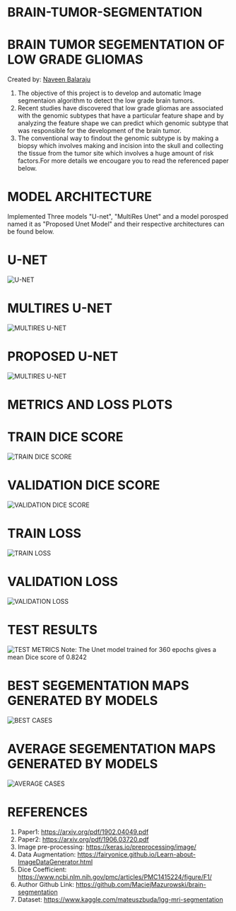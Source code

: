 # BRAIN-TUMOR-SEGMENTATION

# BRAIN TUMOR SEGEMENTATION OF LOW GRADE GLIOMAS

Created by:
[Naveen Balaraju](https://github.com/naveenbalaraju?tab=repositories)

1. The objective of this project is to develop and automatic Image segmentaion algorithm to detect the low grade brain tumors. 
2. Recent studies have discovered that low grade gliomas are associated with the genomic subtypes that have a particular feature shape and by analyzing the feature shape we can predict which genomic subtype that was responsible for the development of the brain tumor. 
3. The conventional way to findout the genomic subtype is by making a biopsy which involves making and incision into the skull and collecting the tissue from the tumor site which involves a huge amount of risk factors.For more details we encougare you to read the referenced paper below.

# MODEL ARCHITECTURE
Implemented Three models "U-net", "MultiRes Unet" and a model porosped named it as "Proposed Unet Model" and their respective architectures can be found below.

# U-NET
![U-NET](Models/Unet_model.png)

# MULTIRES U-NET
![MULTIRES U-NET](Models/Multires_unet.png)

# PROPOSED U-NET
![MULTIRES U-NET](Models/Proposed_model.png)

# METRICS AND LOSS PLOTS
# TRAIN DICE SCORE
![TRAIN DICE SCORE](Results/TRAIN_Dice_score.png)

# VALIDATION DICE SCORE
![VALIDATION DICE SCORE](Results/VALIDATION_Dice_score.png)

# TRAIN LOSS
![TRAIN LOSS](Results/TRAINLOSS.png)

# VALIDATION LOSS
![VALIDATION LOSS](Results/VALLOSS.png)

# TEST RESULTS
![TEST METRICS](Results/Test_metrics.png)
 Note: The Unet model trained for 360 epochs gives a mean Dice score of 0.8242

# BEST SEGEMENTATION MAPS GENERATED BY MODELS
![BEST CASES](Results/Images/best_image.gif)

# AVERAGE SEGEMENTATION MAPS GENERATED BY MODELS
![AVERAGE CASES](Results/Images/worst_image.gif)


# REFERENCES
1. Paper1: https://arxiv.org/pdf/1902.04049.pdf
2. Paper2: https://arxiv.org/pdf/1906.03720.pdf
3. Image pre-processing: https://keras.io/preprocessing/image/
4. Data Augmentation: https://fairyonice.github.io/Learn-about-ImageDataGenerator.html
5. Dice Coefficient: https://www.ncbi.nlm.nih.gov/pmc/articles/PMC1415224/figure/F1/
6. Author Github Link: https://github.com/MaciejMazurowski/brain-segmentation
7. Dataset: https://www.kaggle.com/mateuszbuda/lgg-mri-segmentation
